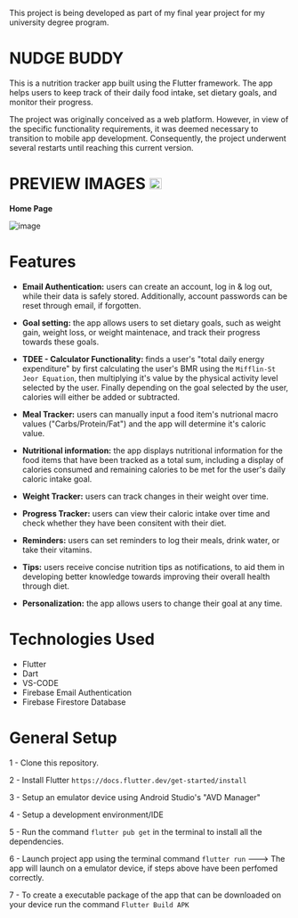 This project is being developed as part of my final year project for my university degree program. 

# NUDGE BUDDY

This is a nutrition tracker app built using the Flutter framework. The app helps users to keep track of their daily food intake, set dietary goals, and monitor their progress.

The project was originally conceived as a web platform. However, in view of the specific functionality requirements, it was deemed necessary to transition to mobile app development. Consequently, the project underwent several restarts until reaching this current version.


# PREVIEW IMAGES <img src="https://cdn3.emoji.gg/emojis/loading.gif" width = "22px" height="20px" alt="loading">
**Home Page**

![image](https://github.com/Jan-art/NudgeBuddy_CalTracker/assets/71454686/107d675b-732c-46a6-bb4e-c5ef60630394)



# Features

- **Email Authentication:** users can create an account, log in & log out, while their data is safely stored. 
Additionally, account passwords can be reset through email, if forgotten. 

- **Goal setting:** 
the app allows users to set dietary goals, such as weight gain, weight loss, or weight maintenace, and track their progress towards these goals.

- **TDEE  - Calculator Functionality:**  finds a user's "total daily energy expenditure" by first calculating the user's BMR using the `Mifflin-St Jeor Equation`, then multiplying it's value by the physical activity level selected by the user. Finally depending on the goal selected by the user, calories will either be added or subtracted. 

- **Meal Tracker:**  users can manually input a food item's nutrional macro values ("Carbs/Protein/Fat") and the app will determine it's caloric value. 

- **Nutritional information:**  the app displays nutritional information for the food items that have been tracked as a total sum, including a display of calories consumed and remaining calories to be met for the user's daily caloric intake goal. 

- **Weight Tracker:**  users can track changes in their weight over time.

- **Progress Tracker:**  users can view their caloric intake over time and check whether they have been consitent with their diet.

- **Reminders:** users can set reminders to log their meals, drink water, or take their vitamins.

- **Tips:** users receive concise nutrition tips as notifications, to aid them in developing better knowledge towards improving their overall health through diet. 

- **Personalization:** the app allows users to change their goal at any time. 
 

# Technologies Used
- Flutter
- Dart
- VS-CODE
- Firebase Email Authentication
- Firebase Firestore Database



# General Setup

1 - Clone this repository.

2 - Install Flutter `https://docs.flutter.dev/get-started/install`

3 - Setup an emulator device using Android Studio's "AVD Manager"

4 - Setup a development environment/IDE

5 - Run the command `flutter pub get` in the terminal to install all the dependencies.

6 - Launch project app using the terminal command `flutter run` ---> The app will launch on a emulator device, if steps above have been perfomed correctly. 

7 - To create a executable package of the app that can be downloaded on your device run the command `Flutter Build APK`
